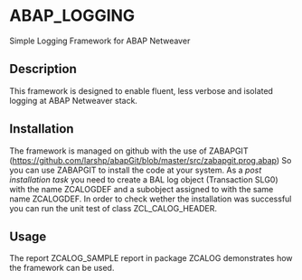 # ABAP_LOGGING
Simple Logging Framework for ABAP Netweaver

## Description
This framework is designed to enable fluent, less verbose and isolated logging at ABAP Netweaver stack.

## Installation
The framework is managed on github with the use of ZABAPGIT (https://github.com/larshp/abapGit/blob/master/src/zabapgit.prog.abap) So you can use ZABAPGIT to install the code at your system. As a *post installation task* you need to create a BAL log object (Transaction SLG0) with the name ZCALOGDEF and a subobject assigned to with the same name ZCALOGDEF. In order to check wether the installation was successful you can run the unit test of class ZCL_CALOG_HEADER.

## Usage
The report ZCALOG_SAMPLE report in package ZCALOG demonstrates how the framework can be used.
